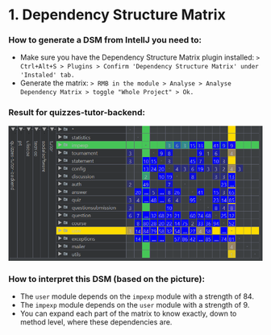 # 1. Dependency Structure Matrix

### How to generate a DSM from IntellJ you need to:
- Make sure you have the Dependency Structure Matrix plugin installed: `> Ctrl+Alt+S > Plugins > Confirm 'Dependency Structure Matrix' under 'Instaled' tab.`
- Generate the matrix: `> RMB in the module > Analyse > Analyse Dependency Matrix > toggle "Whole Project" > Ok.` 

### Result for quizzes-tutor-backend:
<img src="pictures/DSM.png" width="800" >

### How to interpret this DSM (based on the picture):
- The `user` module depends on the `impexp` module with a strength of 84.
- The `impexp` module depends on the `user` module with a strength of 9.
- You can expand each part of the matrix to know exactly, down to method level, where these dependencies are.
